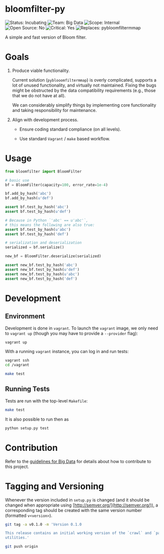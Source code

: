 bloomfilter-py
==============
![Status: Incubating](https://img.shields.io/badge/status-incubating-blue.svg?style=flat)
![Team: Big Data](https://img.shields.io/badge/team-big_data-green.svg?style=flat)
![Scope: Internal](https://img.shields.io/badge/scope-internal-green.svg?style=flat)
![Open Source: No](https://img.shields.io/badge/open_source-no-red.svg?style=flat)
![Critical: Yes](https://img.shields.io/badge/critical-yes-red.svg?style=flat)
![Replaces: pybloomfiltermmap](https://img.shields.io/badge/replaces-pybloomfiltermmap-blue.svg?style=flat)

A simple and fast version of Bloom filter.

Goals
=====
1. Produce viable functionality.

    Current solution (`pyblooomfiltermmap`) is overly complicated, supports a lot
    of unused functionality, and virtually not maintained. Fixing the bugs might
    be obstructed by the data compatibility requirements (e.g., those that we do
    not have at all).
    
    We can considerably simplify things by implementing core functionality and
    taking responsibility for maintenance.

1. Align with development process.

    * Ensure coding standard compliance (on all levels).
    
    * Use standard `Vagrant` / `make` based workflow.


Usage
=====

```py
from bloomfilter import BloomFilter

# basic use
bf = BloomFilter(capacity=100, error_rate=1e-4)

bf.add_by_hash('abc')
bf.add_by_hash(u'def')

assert bf.test_by_hash('abc')
assert bf.test_by_hash(u'def')

# Because in Python `'abc' == u'abc'`, 
# this means the following are also true:
assert bf.test_by_hash(u'abc')
assert bf.test_by_hash('def')

# serialization and deserialization
serialized = bf.serialize()

new_bf = BloomFilter.deserialize(serialized)

assert new_bf.test_by_hash('abc')
assert new_bf.test_by_hash(u'def')
assert new_bf.test_by_hash(u'abc')
assert new_bf.test_by_hash('def')
```


Development
===========

Environment
-----------
Development is done in `vagrant`. To launch the `vagrant` image, we only need to
`vagrant up` (though you may have to provide a `--provider` flag):

```bash
vagrant up
```

With a running `vagrant` instance, you can log in and run tests:

```bash
vagrant ssh
cd /vagrant

make test
```

Running Tests
-------------
Tests are run with the top-level `Makefile`:

```bash
make test
```

It is also possible to run then as 

```bash
python setup.py test
```

Contribution
============
Refer to the
[guidelines for Big Data](https://github.com/seomoz/docs/blob/master/bigdata/contributing.md)
for details about how to contribute to this project.

Tagging and Versioning
======================
Whenever the version included in `setup.py` is changed (and it should be changed when
appropriate using [http://semver.org/](http://semver.org/)), a corresponding tag should
be created with the same version number (formatted `v<version>`).

```bash
git tag -a v0.1.0 -m 'Version 0.1.0

This release contains an initial working version of the `crawl` and `parse`
utilities.'

git push origin
```
